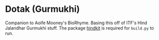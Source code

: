 # Dotak (Gurmukhi)
Companion to Aoife Mooney's BioRhyme.
Basing this off of ITF's Hind Jalandhar Gurmukhi stuff.
The package [hindkit](https://github.com/itfoundry/hindkit) is required for `build.py` to run.
